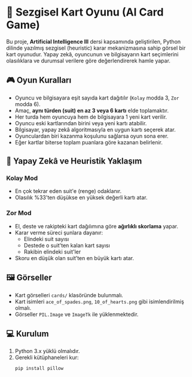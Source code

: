 # 🧠 Sezgisel Kart Oyunu (AI Card Game)
 
Bu proje, **Artificial Intelligence III** dersi kapsamında geliştirilen, Python dilinde yazılmış sezgisel (heuristic) karar mekanizmasına sahip görsel bir kart oyunudur. Yapay zekâ, oyuncunun ve bilgisayarın kart seçimlerini olasılıklara ve durumsal verilere göre değerlendirerek hamle yapar.
 
## 🎮 Oyun Kuralları
 
- Oyuncu ve bilgisayara eşit sayıda kart dağıtılır (`Kolay` modda 3, `Zor` modda 6).
- Amaç, **aynı türden (suit) en az 3 veya 6 kartı** elde toplamaktır.
- Her turda hem oyuncuya hem de bilgisayara 1 yeni kart verilir.
- Oyuncu eski kartlarından birini veya yeni kartı atabilir.
- Bilgisayar, yapay zekâ algoritmasıyla en uygun kartı seçerek atar.
- Oyunculardan biri kazanma koşulunu sağlarsa oyun sona erer.
- Eğer kartlar biterse toplam puanlara göre kazanan belirlenir.
 
## 🧠 Yapay Zekâ ve Heuristik Yaklaşım
 
### Kolay Mod
- En çok tekrar eden suit'e (renge) odaklanır.
- Olasılık %33'ten düşükse en yüksek değerli kartı atar.
 
### Zor Mod
- El, deste ve rakipteki kart dağılımına göre **ağırlıklı skorlama** yapar.
- Karar verme süreci şunlara dayanır:
  - Elindeki suit sayısı
  - Destede o suit'ten kalan kart sayısı
  - Rakibin elindeki suit'ler
- Skoru en düşük olan suit’ten en büyük kartı atar.
 
## 🖼️ Görseller
 
- Kart görselleri `cards/` klasöründe bulunmalı.
- Kart isimleri `ace_of_spades.png`, `10_of_hearts.png` gibi isimlendirilmiş olmalı.
- Görseller `PIL.Image` ve `ImageTk` ile yüklenmektedir.
 
## 💻 Kurulum
 
1. Python 3.x yüklü olmalıdır.
2. Gerekli kütüphaneleri kur:
   ```bash
   pip install pillow
